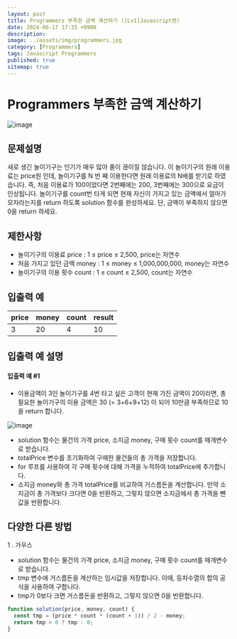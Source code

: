```yaml
---
layout: post
title: Programmers 부족한 금액 계산하기 ([Lv1]Javascript편)
date: 2024-06-17 17:33 +0900
description:
image: ../assets/img/programmers.jpg
category: [Programmers]
tags: Javascript Programmers
published: true
sitemap: true
---
```


# Programmers 부족한 금액 계산하기

![image](https://github.com/gnlgk/gnlgk.github.io/assets/161431748/614de314-a308-4cfa-af62-cd65522956ca)

## 문제설명

새로 생긴 놀이기구는 인기가 매우 많아 줄이 끊이질 않습니다. 이 놀이기구의 원래 이용료는 price원 인데, 놀이기구를 N 번 째 이용한다면 원래 이용료의 N배를 받기로 하였습니다. 즉, 처음 이용료가 100이었다면 2번째에는 200, 3번째에는 300으로 요금이 인상됩니다.
놀이기구를 count번 타게 되면 현재 자신이 가지고 있는 금액에서 얼마가 모자라는지를 return 하도록 solution 함수를 완성하세요.
단, 금액이 부족하지 않으면 0을 return 하세요.

## 제한사항

- 놀이기구의 이용료 price : 1 ≤ price ≤ 2,500, price는 자연수
- 처음 가지고 있던 금액 money : 1 ≤ money ≤ 1,000,000,000, money는 자연수
- 놀이기구의 이용 횟수 count : 1 ≤ count ≤ 2,500, count는 자연수

## 입출력 예

| price | money | count | result |
| ----- | ----- | ----- | ------ |
| 3     | 20    | 4     | 10     |

## 입출력 예 설명

#### 입출력 예 #1

- 이용금액이 3인 놀이기구를 4번 타고 싶은 고객이 현재 가진 금액이 20이라면, 총 필요한 놀이기구의 이용 금액은 30 (= 3+6+9+12) 이 되어 10만큼 부족하므로 10을 return 합니다.

![image](https://github.com/gnlgk/gnlgk.github.io/assets/161431748/d0e6b629-0793-48b0-926b-b127a34a5231)

- solution 함수는 물건의 가격 price, 소지금 money, 구매 횟수 count를 매개변수로 받습니다.
- totalPrice 변수를 초기화하여 구매한 물건들의 총 가격을 저장합니다.
- for 루프를 사용하여 각 구매 횟수에 대해 가격을 누적하여 totalPrice에 추가합니다.
- 소지금 money와 총 가격 totalPrice를 비교하여 거스름돈을 계산합니다. 만약 소지금이 총 가격보다 크다면 0을 반환하고, 그렇지 않으면 소지금에서 총 가격을 뺀 값을 반환합니다.

## 다양한 다른 방법

1 . 가우스

- solution 함수는 물건의 가격 price, 소지금 money, 구매 횟수 count를 매개변수로 받습니다.
- tmp 변수에 거스름돈을 계산하는 임시값을 저장합니다. 이때, 등차수열의 합의 공식을 사용하여 구합니다.
- tmp가 0보다 크면 거스름돈을 반환하고, 그렇지 않으면 0을 반환합니다.

```javascript
function solution(price, money, count) {
  const tmp = (price * count * (count + 1)) / 2 - money;
  return tmp > 0 ? tmp : 0;
}
```
